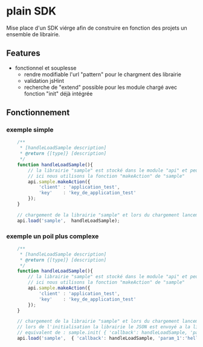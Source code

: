 plain SDK
=============

Mise place d'un SDK viérge afin de construire en fonction des projets un ensemble de librairie.

## Features

- fonctionnel et souplesse
    - rendre modifiable l'url "pattern" pour le chargment des librairie
    - validation jsHint
    - recherche de "extend" possible pour les module chargé avec fonction "init" déjà intégrée

## Fonctionnement

### exemple simple
```javascript
    /**
     * [handleLoadSample description]
     * @return {[type]} [description]
     */
    function handleLoadSample(){
        // la librairie "sample" est stocké dans le module "api" et peut être utilisé.
        // ici nous utilisons la fonction "makeAction" de "sample"
        api.sample.makeAction({
            'client' : 'application_test',
            'key'    : 'key_de_application_test'
        });
    }

    // chargement de la librairie "sample" et lors du chargement lancement de la fonction "handleLoadSample"
    api.load('sample',  handleLoadSample);
```


### exemple un poil plus complexe
```javascript
    /**
     * [handleLoadSample description]
     * @return {[type]} [description]
     */
    function handleLoadSample(){
        // la librairie "sample" est stocké dans le module "api" et peut être utilisé.
        // ici nous utilisons la fonction "makeAction" de "sample"
        api.sample.makeAction({
            'client' : 'application_test',
            'key'    : 'key_de_application_test'
        });
    }

    // chargement de la librairie "sample" et lors du chargement lancement de la fonction "handleLoadSample"
    // lors de l'initialisation la librairie le JSON est envoyé a la librairie chargé
    // equivalent de : sample.init( { 'callback': handleLoadSample, 'param_1':'hello', 'param_2':'word'});
    api.load('sample',  { 'callback': handleLoadSample, 'param_1':'hello', 'param_2':'word'});
```


